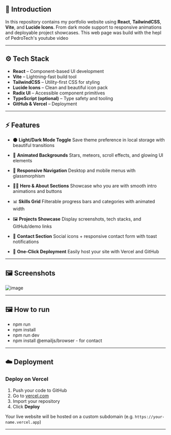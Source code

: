 ## 🚀 Introduction

In this repository contains my portfolio website using **React**, **TailwindCSS**, **Vite**, and **Lucide Icons**. From dark mode support to responsive animations and deployable project showcases. This web page was build with the hepl of PedroTech's youtube video

---

## ⚙️ Tech Stack

- **React** – Component-based UI development
- **Vite** – Lightning-fast build tool
- **TailwindCSS** – Utility-first CSS for styling
- **Lucide Icons** – Clean and beautiful icon pack
- **Radix UI** – Accessible component primitives
- **TypeScript (optional)** – Type safety and tooling
- **GitHub & Vercel** – Deployment

---

## ⚡️ Features

- 🌑 **Light/Dark Mode Toggle**
  Save theme preference in local storage with beautiful transitions

- 💫 **Animated Backgrounds**
  Stars, meteors, scroll effects, and glowing UI elements

- 📱 **Responsive Navigation**
  Desktop and mobile menus with glassmorphism

- 👨‍💻 **Hero & About Sections**
  Showcase who you are with smooth intro animations and buttons

- 📊 **Skills Grid**
  Filterable progress bars and categories with animated width

- 🖼️ **Projects Showcase**
  Display screenshots, tech stacks, and GitHub/demo links

- 📩 **Contact Section**
  Social icons + responsive contact form with toast notifications

- 🚀 **One-Click Deployment**
  Easily host your site with Vercel and GitHub

---

## 🖼️ Screenshots

![image](https://github.com/user-attachments/assets/f59a4b6f-f5da-49e1-b19f-cd5b83bb1897)

---

## 🖼️ How to run

- npm run
- npm install
- npm run dev
- npm install @emailjs/browser - for contact

---

## ☁️ Deployment

### Deploy on Vercel

1. Push your code to GitHub
2. Go to [vercel.com](https://vercel.com)
3. Import your repository
4. Click **Deploy**

Your live website will be hosted on a custom subdomain (e.g. `https://your-name.vercel.app`)

---
